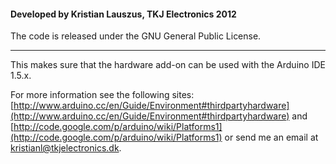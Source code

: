 #### Developed by Kristian Lauszus, TKJ Electronics 2012

The code is released under the GNU General Public License.
_________

This makes sure that the hardware add-on can be used with the Arduino IDE 1.5.x.

For more information see the following sites: [http://www.arduino.cc/en/Guide/Environment#thirdpartyhardware](http://www.arduino.cc/en/Guide/Environment#thirdpartyhardware) and [http://code.google.com/p/arduino/wiki/Platforms1](http://code.google.com/p/arduino/wiki/Platforms1)
or send me an email at <a href="mailto:kristianl@tkjelectronics.dk?Subject=Balanduino">kristianl@tkjelectronics.dk</a>.